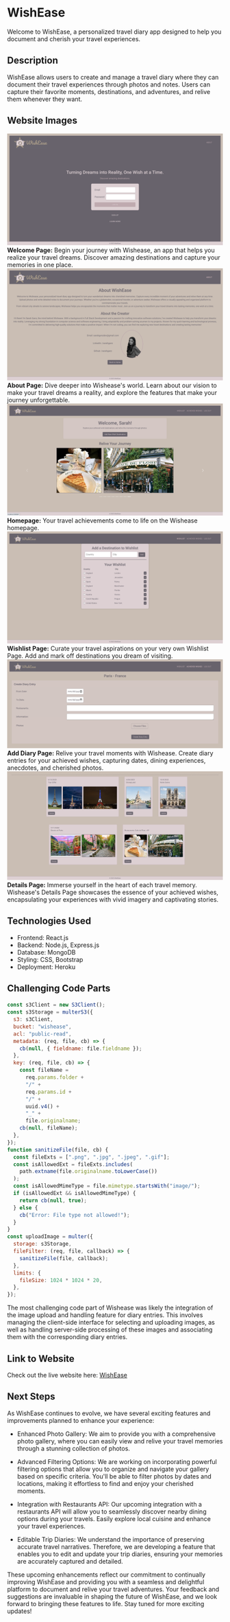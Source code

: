 # WishEase

Welcome to WishEase, a personalized travel diary app designed to help you document and cherish your travel experiences.

## Description

WishEase allows users to create and manage a travel diary where they can document their travel experiences through photos and notes. Users can capture their favorite moments, destinations, and adventures, and relive them whenever they want.

## Website Images

![Welcome](/public/photos/welcome.png)
**Welcome Page:** Begin your journey with Wishease, an app that helps you realize your travel dreams. Discover amazing destinations and capture your memories in one place.
![AboutPage](/public/photos/about.png)
**About Page:** Dive deeper into Wishease's world. Learn about our vision to make your travel dreams a reality, and explore the features that make your journey unforgettable.
![home](/public/photos/home.png)
**Homepage:** Your travel achievements come to life on the Wishease homepage.
![wishlist](/public/photos/wishlist.png)
**Wishlist Page:** Curate your travel aspirations on your very own Wishlist Page. Add and mark off destinations you dream of visiting.
![diary](/public/photos/diary.png)
**Add Diary Page:** Relive your travel moments with Wishease. Create diary entries for your achieved wishes, capturing dates, dining experiences, anecdotes, and cherished photos.
![details](/public/photos/details.png)
**Details Page:** Immerse yourself in the heart of each travel memory. Wishease's Details Page showcases the essence of your achieved wishes, encapsulating your experiences with vivid imagery and captivating stories.

## Technologies Used

- Frontend: React.js
- Backend: Node.js, Express.js
- Database: MongoDB
- Styling: CSS, Bootstrap
- Deployment: Heroku

## Challenging Code Parts

```javascript
const s3Client = new S3Client();
const s3Storage = multerS3({
  s3: s3Client,
  bucket: "wishease",
  acl: "public-read",
  metadata: (req, file, cb) => {
    cb(null, { fieldname: file.fieldname });
  },
  key: (req, file, cb) => {
    const fileName =
      req.params.folder +
      "/" +
      req.params.id +
      "/" +
      uuid.v4() +
      "_" +
      file.originalname;
    cb(null, fileName);
  },
});
function sanitizeFile(file, cb) {
  const fileExts = [".png", ".jpg", ".jpeg", ".gif"];
  const isAllowedExt = fileExts.includes(
    path.extname(file.originalname.toLowerCase())
  );
  const isAllowedMimeType = file.mimetype.startsWith("image/");
  if (isAllowedExt && isAllowedMimeType) {
    return cb(null, true);
  } else {
    cb("Error: File type not allowed!");
  }
}
const uploadImage = multer({
  storage: s3Storage,
  fileFilter: (req, file, callback) => {
    sanitizeFile(file, callback);
  },
  limits: {
    fileSize: 1024 * 1024 * 20,
  },
});
```

The most challenging code part of Wishease was likely the integration of the image upload and handling feature for diary entries. This involves managing the client-side interface for selecting and uploading images, as well as handling server-side processing of these images and associating them with the corresponding diary entries.

## Link to Website

Check out the live website here: [WishEase](https://wishease-edf811998b26.herokuapp.com/)

## Next Steps

As WishEase continues to evolve, we have several exciting features and improvements planned to enhance your experience:

- Enhanced Photo Gallery: We aim to provide you with a comprehensive photo gallery, where you can easily view and relive your travel memories through a stunning collection of photos.

- Advanced Filtering Options: We are working on incorporating powerful filtering options that allow you to organize and navigate your gallery based on specific criteria. You'll be able to filter photos by dates and locations, making it effortless to find and enjoy your cherished moments.

- Integration with Restaurants API: Our upcoming integration with a restaurants API will allow you to seamlessly discover nearby dining options during your travels. Easily explore local cuisine and enhance your travel experiences.

- Editable Trip Diaries: We understand the importance of preserving accurate travel narratives. Therefore, we are developing a feature that enables you to edit and update your trip diaries, ensuring your memories are accurately captured and detailed.

These upcoming enhancements reflect our commitment to continually improving WishEase and providing you with a seamless and delightful platform to document and relive your travel adventures. Your feedback and suggestions are invaluable in shaping the future of WishEase, and we look forward to bringing these features to life. Stay tuned for more exciting updates!
